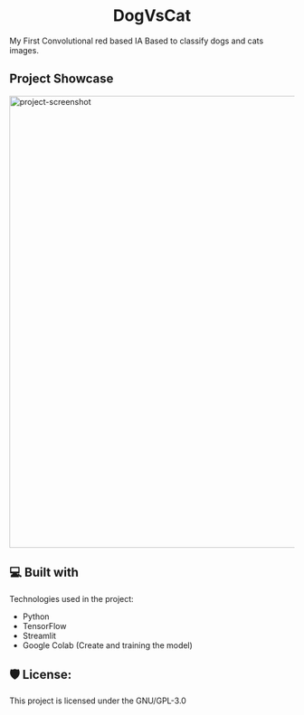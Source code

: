 <h1 align="center" id="title">DogVsCat</h1>

<p id="description">My First Convolutional red based IA Based to classify dogs and cats images.</p>

<h2>Project Showcase</h2>

<img src="https://github.com/AdriGDev/MyDogVsCatIA/blob/main/DogVsCat.gif" alt="project-screenshot" width="2000" height="800/">

  
  
<h2>💻 Built with</h2>

Technologies used in the project:

*   Python
*   TensorFlow
*   Streamlit
*   Google Colab (Create and training the model)

<h2>🛡️ License:</h2>

This project is licensed under the GNU/GPL-3.0
